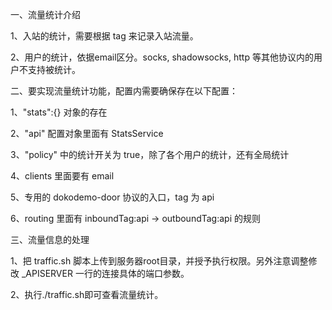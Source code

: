 一、流量统计介绍

1、入站的统计，需要根据 tag 来记录入站流量。

2、用户的统计，依据email区分。socks, shadowsocks, http 等其他协议内的用户不支持被统计。  

二、要实现流量统计功能，配置内需要确保存在以下配置：

1、"stats":{} 对象的存在

2、"api" 配置对象里面有 StatsService

3、"policy" 中的统计开关为 true，除了各个用户的统计，还有全局统计

4、clients 里面要有 email

5、专用的 dokodemo-door 协议的入口，tag 为 api

6、routing 里面有 inboundTag:api -> outboundTag:api 的规则 

三、流量信息的处理

1、把 traffic.sh 脚本上传到服务器root目录，并授予执行权限。另外注意调整修改 _APISERVER 一行的连接具体的端口参数。

2、执行./traffic.sh即可查看流量统计。
